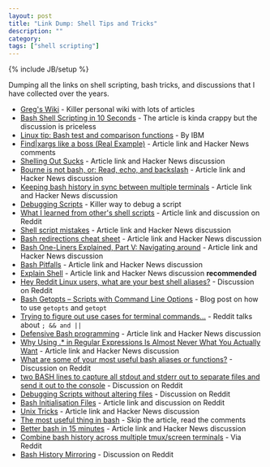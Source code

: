 ```yaml
---
layout: post
title: "Link Dump: Shell Tips and Tricks"
description: ""
category: 
tags: ["shell scripting"]
---
```

{% include JB/setup %}

Dumping all the links on shell scripting, bash tricks, and discussions that I have collected over the years.

* [Greg's Wiki](http://mywiki.wooledge.org/EnglishFrontPage) - Killer personal wiki with lots of articles
* [Bash Shell Scripting in 10 Seconds](https://news.ycombinator.com/item?id=3638585) - The article is kinda crappy but the discussion is priceless
* [Linux tip: Bash test and comparison functions](http://www.ibm.com/developerworks/library/l-bash-test/index.html) - By IBM
* [Find|xargs like a boss (Real Example)](https://news.ycombinator.com/item?id=3690781) - Article link and Hacker News comments
* [Shelling Out Sucks](https://news.ycombinator.com/item?id=3689561) - Article link and Hacker News discussion
* [Bourne is not bash, or: Read, echo, and backslash](https://news.ycombinator.com/item?id=3754169) - Article link and Hacker News discussion
* [Keeping bash history in sync between multiple terminals](https://news.ycombinator.com/item?id=3755276) - Article link and Hacker News discussion
* [Debugging Scripts](http://puschitz.com/pblog/?p=27) - Killer way to debug a script
* [What I learned from other's shell scripts](https://www.reddit.com/r/sysadmin/comments/1keqjw/what_i_learned_from_others_shell_scripts/) - Article link and discussion on Reddit
* [Shell script mistakes](https://news.ycombinator.com/item?id=6751517) - Article link and Hacker News discussion
* [Bash redirections cheat sheet](https://news.ycombinator.com/item?id=4501262) - Article link and Hacker News discussion
* [Bash One-Liners Explained, Part V: Navigating around](https://news.ycombinator.com/item?id=4837727) - Article link and Hacker News discussion
* [Bash Pitfalls](https://news.ycombinator.com/item?id=6790169) - Article link and Hacker News discussion
* [Explain Shell](https://news.ycombinator.com/item?id=6834791) - Article link and Hacker News discussion **recommended**
* [Hey Reddit Linux users, what are your best shell aliases?](https://www.reddit.com/r/linux/comments/23zibr/hey_reddit_linux_users_what_are_your_best_shell/) - Discussion on Reddit
* [Bash Getopts – Scripts with Command Line Options](http://tuxtweaks.com/2014/05/bash-getopts/) - Blog post on how to use ``getopts`` and ``getopt``
* [Trying to figure out use cases for terminal commands...](https://www.reddit.com/r/linux/comments/26kwvu/trying_to_figure_out_use_cases_for_terminal/) - Reddit talks about ``; && and ||``
* [Defensive Bash programming](https://news.ycombinator.com/item?id=7815190) - Article link and Hacker News discussion
* [Why Using .* in Regular Expressions Is Almost Never What You Actually Want](https://news.ycombinator.com/item?id=7845137) - Article link and Hacker News discussion
* [What are some of your most useful bash aliases or functions?](https://www.reddit.com/r/linux/comments/27cp9o/what_are_some_of_your_most_useful_bash_aliases_or/) - Discussion on Reddit
* [two BASH lines to capture all stdout and stderr out to separate files and send it out to the console](https://www.reddit.com/r/linux/comments/27hwg7/two_bash_lines_to_capture_all_stdout_and_stderr/) - Discussion on Reddit
* [Debugging Scripts without altering files](https://www.reddit.com/r/linuxquestions/comments/2afsc1/debugging_scripts_without_altering_files/) - Discussion on Reddit
* [Bash Initialisation Files](https://www.reddit.com/r/commandline/comments/2b9wfo/bash_initialisation_files/) - Article link and discussion on Reddit
* [Unix Tricks](https://news.ycombinator.com/item?id=7981633) - Article link and Hacker News discussion
* [The most useful thing in bash](https://news.ycombinator.com/item?id=5565689) - Skip the article, read the comments
* [Better bash in 15 minutes](https://news.ycombinator.com/item?id=7595499) - Article link and Hacker News discussion
* [Combine bash history across multiple tmux/screen terminals](https://www.reddit.com/r/linux/comments/2axckw/combine_bash_history_across_multiple_tmuxscreen/) - Via Reddit
* [Bash History Mirroring](https://www.reddit.com/r/sysadmin/comments/1o815o/bash_history_mirroring/) - Discussion on Reddit